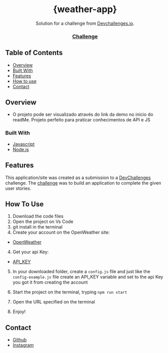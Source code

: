 <h1 align="center">{weather-app}</h1>

<div align="center">
   Solution for a challenge from  <a href="http://devchallenges.io" target="_blank">Devchallenges.io</a>.
</div>

<div align="center">
  <h3>
    <a href="https://devchallenges.io/challenges/mM1UIenRhK808W8qmLWv">
      Challenge
    </a>
  </h3>
</div>

<!-- TABLE OF CONTENTS -->

## Table of Contents

- [Overview](#overview)
- [Built With](#built-with)
- [Features](#features)
- [How to use](#how-to-use)
- [Contact](#contact)

<!-- OVERVIEW -->

## Overview

<!--![screenshot](./img/page-layout.png) -->

- O projeto pode ser visualizado através do link da demo no início do readMe. Projeto perfeito para praticar conhecimentos de API e JS

### Built With

- [Javascript](https://javascript.com/)
- [Node.js](https://nodejs.org/en)

## Features

This application/site was created as a submission to a [DevChallenges](https://devchallenges.io/challenges) challenge. The [challenge](https://devchallenges.io/challenges/mM1UIenRhK808W8qmLWv) was to build an application to complete the given user stories.

## How To Use

1. Download the code files
2. Open the project on Vs Code
4. git install in the terminal
4. Create your account on the OpenWeather site:
- [OpenWeather](https://home.openweathermap.org/users/sign_in)
4. Get your api Key:
- [API_KEY](https://home.openweathermap.org/api_keys)
5. In your downloaded folder, create a ```config.js``` file and just like the ```config-example.js``` file create an API_KEY variable and set to the api Key you got it from creating the account

6. Start the project on the terminal, tryping ```npm run start```
7. Open the URL specified on the terminal
8. Enjoy!

## Contact

- [Github](https://github.com/flavioporfirio)
- [Instagram](https://instagram.com/flavioporfirio86)
